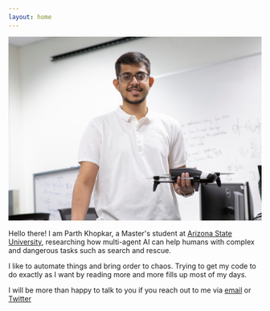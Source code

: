 ```yaml
---
layout: home
---
```


<img src="./assets/img/parth.jpg" id="home-page-picture">


Hello there! I am Parth Khopkar, a Master's student at [Arizona State University](https://www.asu.edu/), researching how multi-agent AI can help humans with complex and dangerous tasks such as search and rescue.

I like to automate things and bring order to chaos. Trying to get my code to do exactly as I want by reading more and more fills up most of my days.

I will be more than happy to talk to you if you reach out to me via [email](mailto:parth.khopkar@gmail.com) or [Twitter](https://twitter.com/parthkhopkar)